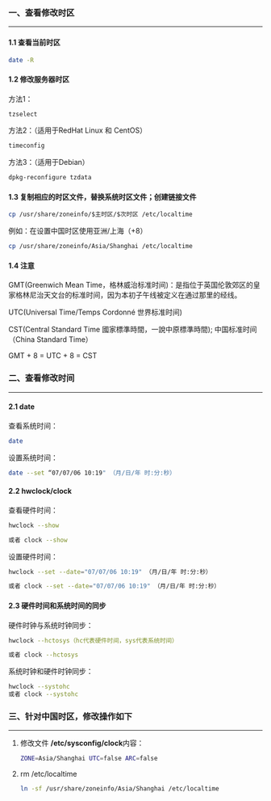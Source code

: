 ### 一、查看修改时区

---

#### 1.1 查看当前时区

```bash
date -R
```

#### 1.2 修改服务器时区

方法1：

```bash
tzselect
```

方法2：（适用于RedHat Linux 和 CentOS）

```bash
timeconfig
```

方法3：（适用于Debian）

```bash
dpkg-reconfigure tzdata
```

#### 1.3 复制相应的时区文件，替换系统时区文件；创建链接文件

```bash
cp /usr/share/zoneinfo/$主时区/$次时区 /etc/localtime
```

例如：在设置中国时区使用亚洲/上海（+8）

```bash
cp /usr/share/zoneinfo/Asia/Shanghai /etc/localtime
```

#### 1.4 注意

GMT(Greenwich Mean Time，格林威治标准时间)：是指位于英国伦敦郊区的皇家格林尼治天文台的标准时间，因为本初子午线被定义在通过那里的经线。

UTC(Universal Time/Temps Cordonné 世界标准时间)

CST(Central Standard Time 國家標準時間，一說中原標準時間); 中国标准时间（China Standard Time）

GMT + 8 = UTC + 8 = CST



### 二、查看修改时间

---

#### 2.1 date

查看系统时间：

```bash
date
```

设置系统时间：

```bash
date --set “07/07/06 10:19" （月/日/年 时:分:秒）
```

#### 2.2 hwclock/clock

查看硬件时间：

```bash
hwclock --show

或者 clock --show
```

设置硬件时间：

```bash
hwclock --set --date="07/07/06 10:19" （月/日/年 时:分:秒）

或者 clock --set --date="07/07/06 10:19" （月/日/年 时:分:秒）
```

#### 2.3 硬件时间和系统时间的同步

硬件时钟与系统时钟同步：

```bash
hwclock --hctosys（hc代表硬件时间，sys代表系统时间）

或者 clock --hctosys
```

系统时钟和硬件时钟同步：

```bash
hwclock --systohc 
或者 clock --systohc
```



### 三、针对中国时区，修改操作如下

---

1. 修改文件 **/etc/sysconfig/clock**内容：

   ```bash
   ZONE=Asia/Shanghai UTC=false ARC=false
   ```

2. rm /etc/localtime

   ```bash
   ln -sf /usr/share/zoneinfo/Asia/Shanghai /etc/localtime
   ```

